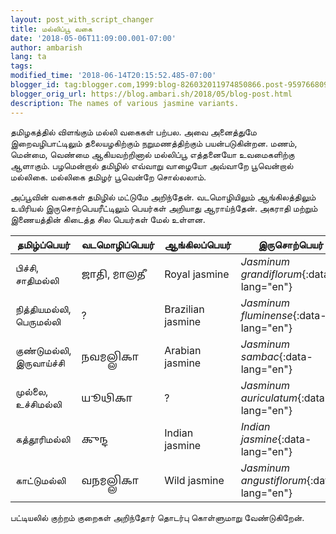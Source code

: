 ```yaml
---
layout: post_with_script_changer
title: மல்லிப்பூ வகை
date: '2018-05-06T11:09:00.001-07:00'
author: ambarish
lang: ta
tags: 
modified_time: '2018-06-14T20:15:52.485-07:00'
blogger_id: tag:blogger.com,1999:blog-826032011974850866.post-959766809751399237
blogger_orig_url: https://blog.ambari.sh/2018/05/blog-post.html
description: The names of various jasmine variants.
---
```

தமிழகத்தில் விளங்கும் மல்லி வகைகள் பற்பல. அவை அனைத்துமே இறைவழிபாட்டிலும் தலையழகிற்கும் நறுமணத்திற்கும் பயன்படுகின்றன. மணம், மென்மை, வெண்மை ஆகியவற்றினால் மல்லிப்பூ எத்தனையோ உவமைகளிற்கு ஆளாகும். பழமென்றால் தமிழில் எவ்வாறு வாழையோ அவ்வாறே பூவென்றால் மல்லிகை. மல்லிகை தமிழர் பூவென்றே சொல்லலாம்.

அப்பூவின் வகைகள் தமிழில் மட்டுமே அறிந்தேன். வடமொழியிலும் ஆங்கிலத்திலும் உயிரியல் இருசொற்பெயரீட்டிலும் பெயர்கள் அறியாது ஆராய்ந்தேன். அகராதி மற்றும் இணையத்தின் கிடைத்த சில பெயர்கள் மேல் உள்ளன.

| தமிழ்ப்பெயர் | வடமொழிப்பெயர் | ஆங்கிலப்பெயர் | இருசொற்பெயர் |
|---|---|---|---|
| பிச்சி, சாதிமல்லி | 𑌜𑌾𑌤𑌿, 𑌮𑌾𑌲𑌤𑍀 | <span data-lang="en">Royal jasmine</span> | *Jasminum grandiflorum*{:data-lang="en"} |
| நித்தியமல்லி, பெருமல்லி | ? | <span data-lang="en">Brazilian jasmine</span> | *Jasminum fluminense*{:data-lang="en"} |
| குண்டுமல்லி, இருவாய்ச்சி | 𑌨𑌵𑌮𑌲𑍍𑌲𑌿𑌕𑌾 | <span data-lang="en">Arabian jasmine</span> | *Jasminum sambac*{:data-lang="en"} |
| முல்லை, உச்சிமல்லி | 𑌯𑍂𑌥𑌿𑌕𑌾 | ? | *Jasminum auriculatum*{:data-lang="en"} |
| கத்தூரிமல்லி | 𑌕𑍁𑌨𑍍𑌦 | <span data-lang="en">Indian jasmine</span> | *Indian jasmine*{:data-lang="en"} |
| காட்டுமல்லி | 𑌵𑌨𑌮𑌲𑍍𑌲𑌿𑌕𑌾 | <span data-lang="en">Wild jasmine </span>| *Jasminum angustiflorum*{:data-lang="en"} |

பட்டியலில் குற்றம் குறைகள் அறிந்தோர் தொடர்பு கொள்ளுமாறு வேண்டுகிறேன்.
